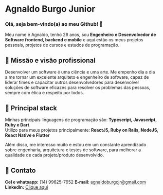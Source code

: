 # Agnaldo Burgo Junior

### Olá, seja bem-vindo(a) ao meu Github! :wave:

Meu nome é Agnaldo, tenho 29 anos, sou <b>Engenheiro e Desenvolvedor de Software frontend, backend e mobile</b> e aqui estão os meus projetos pessoais, projetos de cursos e estudos de programação.
</br>

## :large_blue_diamond: Missão e visão profissional

Desenvolver um software é uma ciência e uma arte. Me empenho dia a dia a me tornar um excelente arquiteto e engenheiro de software, capaz de liderar times e capacitar outros desenvolvedores para desenvolver soluções de software eficazes para resolver os problemas das pessoas, sempre com ética e respeito por todos.
</br>

## :large_blue_diamond: Principal stack

Minhas principais linguagens de programação são: <b>Typescript, Javascript, Ruby e Dart</b>.</br>
Utilizo para meus projetos principalmente: <b>ReactJS, Ruby on Rails, NodeJS, React Native e Flutter</b>

Além disso, me interesso muito e estou em um constante aprendizado sobre engenharia, arquitetura e testes de software, para melhorar a qualidade de cada projeto/produto desenvolvido.
</br>

## :large_blue_diamond: Contato

<b>Cel e whatsapp:</b> (14) 99625-7952
<b>E-mail:</b> agnaldoburgojr@gmail.com
<b>LinkedIn:</b> [Clique aqui](https://www.linkedin.com/in/agnaldoburgojr/)
